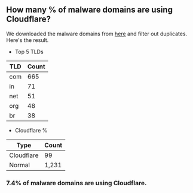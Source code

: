 ## How many % of malware domains are using Cloudflare?


We downloaded the malware domains from [here](https://urlhaus.abuse.ch) and filter out duplicates.
Here's the result.


[//]: # (start replacement)


- Top 5 TLDs

| TLD | Count |
| --- | --- |
| com | 665 |
| in | 71 |
| net | 51 |
| org | 48 |
| br | 38 |


- Cloudflare %

| Type | Count |
| --- | --- |
| Cloudflare | 99 |
| Normal | 1,231 |


### 7.4% of malware domains are using Cloudflare.